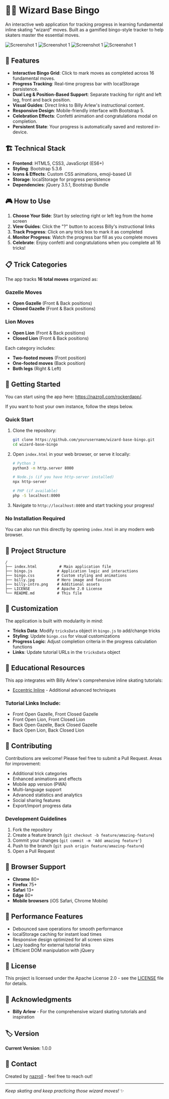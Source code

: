 # 🧙‍♂️ Wizard Base Bingo

An interactive web application for tracking progress in learning fundamental inline skating "wizard" moves. Built as a gamified bingo-style tracker to help skaters master the essential moves.

![Screenshot 1](docs/wizard-base-bingo-1.png)
![Screenshot 1](docs/wizard-base-bingo-2.png)
![Screenshot 1](docs/wizard-base-bingo-4.png)
![Screenshot 1](docs/wizard-base-bingo-3.png)

## 🎯 Features

- **Interactive Bingo Grid**: Click to mark moves as completed across 16 fundamental moves.
- **Progress Tracking**: Real-time progress bar with localStorage persistence.
- **Dual Leg &amp; Position-Based Support**: Separate tracking for right and left leg, front and back position.
- **Visual Guides**: Direct links to Billy Arlew's instructional content.
- **Responsive Design**: Mobile-friendly interface with Bootstrap 5.
- **Celebration Effects**: Confetti animation and congratulations modal on completion.
- **Persistent State**: Your progress is automatically saved and restored in-device.

## 🏗️ Technical Stack

- **Frontend**: HTML5, CSS3, JavaScript (ES6+)
- **Styling**: Bootstrap 5.3.6
- **Icons & Effects**: Custom CSS animations, emoji-based UI
- **Storage**: localStorage for progress persistence
- **Dependencies**: jQuery 3.5.1, Bootstrap Bundle

## 🎮 How to Use

1. **Choose Your Side**: Start by selecting right or left leg from the home screen
2. **View Guides**: Click the "?" button to access Billy's instructional links
3. **Track Progress**: Click on any trick box to mark it as completed
4. **Monitor Progress**: Watch the progress bar fill as you complete moves
5. **Celebrate**: Enjoy confetti and congratulations when you complete all 16 tricks!

## 📋 Trick Categories

The app tracks **16 total moves** organized as:

### Gazelle Moves
- **Open Gazelle** (Front & Back positions)
- **Closed Gazelle** (Front & Back positions)

### Lion Moves  
- **Open Lion** (Front & Back positions)
- **Closed Lion** (Front & Back positions)

Each category includes:
- **Two-footed moves** (Front position)
- **One-footed moves** (Back position)
- **Both legs** (Right & Left)

## 🚀 Getting Started

You can start using the app here: https://nazroll.com/rockerdapp/.

If you want to host your own instance, follow the steps below.

### Quick Start
1. Clone the repository:
   ```bash
   git clone https://github.com/yourusername/wizard-base-bingo.git
   cd wizard-base-bingo
   ```

2. Open `index.html` in your web browser, or serve it locally:
   ```bash
   # Python 3
   python3 -m http.server 8000
   
   # Node.js (if you have http-server installed)
   npx http-server
   
   # PHP (if available)
   php -S localhost:8000
   ```

3. Navigate to `http://localhost:8000` and start tracking your progress!

### No Installation Required
You can also run this directly by opening `index.html` in any modern web browser.

## 🎨 Project Structure

```
/
├── index.html          # Main application file
├── bingo.js           # Application logic and interactions
├── bingo.css          # Custom styling and animations
├── billy.jpg          # Hero image and favicon
├── billy-intro.png    # Additional assets
├── LICENSE            # Apache 2.0 License
└── README.md          # This file
```

## 🔧 Customization

The application is built with modularity in mind:

- **Tricks Data**: Modify `tricksData` object in `bingo.js` to add/change tricks
- **Styling**: Update `bingo.css` for visual customizations
- **Progress Logic**: Adjust completion criteria in the progress calculation functions
- **Links**: Update tutorial URLs in the `tricksData` object

## 🔗 Educational Resources

This app integrates with Billy Arlew's comprehensive inline skating tutorials:
- [Eccentric Inline](https://eccentricinline.com/) - Additional advanced techniques

### Tutorial Links Include:
- Front Open Gazelle, Front Closed Gazelle
- Front Open Lion, Front Closed Lion  
- Back Open Gazelle, Back Closed Gazelle
- Back Open Lion, Back Closed Lion

## 🤝 Contributing

Contributions are welcome! Please feel free to submit a Pull Request. Areas for improvement:

- Additional trick categories
- Enhanced animations and effects
- Mobile app version (PWA)
- Multi-language support
- Advanced statistics and analytics
- Social sharing features
- Export/import progress data

### Development Guidelines
1. Fork the repository
2. Create a feature branch (`git checkout -b feature/amazing-feature`)
3. Commit your changes (`git commit -m 'Add amazing feature'`)
4. Push to the branch (`git push origin feature/amazing-feature`)
5. Open a Pull Request

## 📱 Browser Support

- **Chrome** 80+
- **Firefox** 75+
- **Safari** 13+
- **Edge** 80+
- **Mobile browsers** (iOS Safari, Chrome Mobile)

## 🚀 Performance Features

- Debounced save operations for smooth performance
- localStorage caching for instant load times
- Responsive design optimized for all screen sizes
- Lazy loading for external tutorial links
- Efficient DOM manipulation with jQuery

## 📄 License

This project is licensed under the Apache License 2.0 - see the [LICENSE](LICENSE) file for details.

## 🙏 Acknowledgments

- **Billy Arlew** - For the comprehensive wizard skating tutorials and inspiration

## 🏷️ Version

**Current Version**: 1.0.0

## 📧 Contact

Created by [nazroll](https://nazroll.com) - feel free to reach out!

---

*Keep skating and keep practicing those wizard moves!* ✨